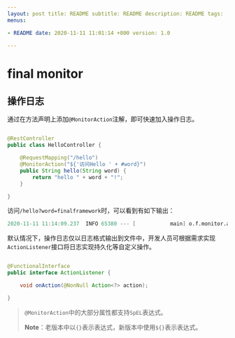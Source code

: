 ```yaml
---
layout: post title: README subtitle: README description: README tags: []
menus:

- README date: 2020-11-11 11:01:14 +800 version: 1.0

---
```


# final monitor

## 操作日志

通过在方法声明上添加`@MonitorAction`注解，即可快速加入操作日志。

```java

@RestController
public class HelloController {

    @RequestMapping("/hello")
    @MonitorAction("${'访问Hello ' + #word}")
    public String hello(String word) {
        return "hello " + word + "!";
    }

}
```

访问`/hello?word=finalframework`时，可以看到有如下输出：

```verilog
2020-11-11 11:14:09.237  INFO 65380 --- [           main] o.f.monitor.action.ActionLoggerListener  : ==> action handler: {"name":"访问Hello finalframework","type":0,"action":0,"level":3,"levelName":"INFO","levelDesc":"INFO","attributes":{},"trace":"885dee93-8e90-4e61-afa9-b2a3b3bcbf39","timestamp":1605064449179}
```

默认情况下，操作日志仅以日志格式输出到文件中，开发人员可根据需求实现`ActionListener`接口将日志实现持久化等自定义操作。

```java

@FunctionalInterface
public interface ActionListener {

    void onAction(@NonNull Action<?> action);

}
```

> `@MonitorAction`中的大部分属性都支持`SpEL`表达式。
>
> **Note**：老版本中以`{}`表示表达式，新版本中使用`${}`表示表达式。

